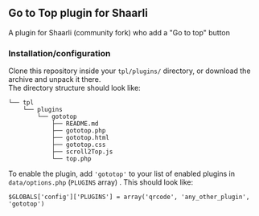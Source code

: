 ## Go to Top plugin for Shaarli

A plugin for Shaarli (community fork) who add a "Go to top" button

### Installation/configuration
Clone this repository inside your `tpl/plugins/` directory, or download the archive and unpack it there.  
The directory structure should look like:

```
└── tpl
    └── plugins
        └── gototop
            ├── README.md
            ├── gototop.php
            ├── gototop.html
            ├── gototop.css
            ├── scroll2Top.js
            └── top.php
```

To enable the plugin, add `'gototop'` to your list of enabled plugins in `data/options.php` (`PLUGINS` array)
. This should look like:

```
$GLOBALS['config']['PLUGINS'] = array('qrcode', 'any_other_plugin', 'gototop')
```
